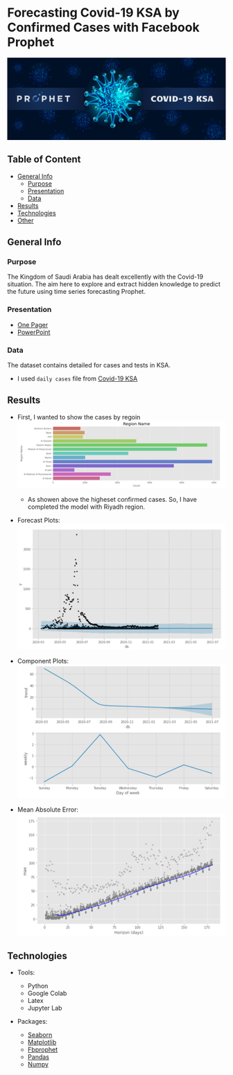 # Forecasting Covid-19 KSA by Confirmed Cases with Facebook Prophet


![a](https://github.com/RahafSh/SDA_DS_FinalProject/blob/main/Images/cover.png "Logo Title Text 1")

 ## Table of Content
- [General Info](#general-Info)
  - [Purpose](#purpose)
  - [Presentation](#presentation)
  - [Data](#data)
- [Results](#results)
- [Technologies](#technologies)
- [Other](#other)

## General Info
 
### Purpose
The Kingdom of Saudi Arabia has dealt excellently with the Covid-19 situation. 
The aim here to explore and extract hidden knowledge to predict the future using time series forecasting Prophet.

### Presentation
 - [One Pager](https://www.overleaf.com/read/ybfzfnzjrzgf)
 - [PowerPoint](https://drive.google.com/file/d/1plUonjINuCCwGkaoi7ghWs8wTFI7aHAT/view?usp=sharing)
 
### Data
The dataset contains detailed for cases and tests in KSA.
 - I used `daily cases` file from [Covid-19 KSA](https://www.kaggle.com/fahdahalalyan/covid19-ksa)

## Results
- First, I wanted to show the cases by regoin 
  ![b](https://github.com/RahafSh/SDA_DS_FinalProject/blob/main/Images/02.PNG)
    - As showen above the higheset confirmed cases. So, I have completed the model with Riyadh region.

- Forecast Plots: 
  ![b](https://github.com/RahafSh/SDA_DS_FinalProject/blob/main/Images/08.PNG)
 
- Component Plots:
  ![b](https://github.com/RahafSh/SDA_DS_FinalProject/blob/main/Images/09.PNG)


- Mean Absolute Error:
  ![b](https://github.com/RahafSh/SDA_DS_FinalProject/blob/main/Images/16.PNG)

## Technologies
 - Tools:
    - Python
    - Google Colab
    - Latex 
    - Jupyter Lab
    
 - Packages:
    - [Seaborn](https://seaborn.pydata.org/index.html#)
    - [Matplotlib](https://matplotlib.org/3.1.0/tutorials/colors/colormaps.html)
    - [Fbprophet](https://facebook.github.io/prophet/docs/quick_start.html)
    - [Pandas](https://pandas.pydata.org/)
    - [Numpy](https://numpy.org/doc/stable/contents.html)
    
